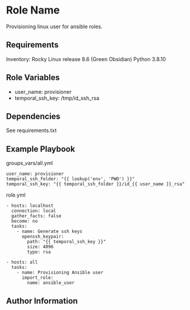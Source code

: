 Role Name
=========

Provisioning linux user for ansible roles.

Requirements
------------

Inventory: Rocky Linux release 8.6 (Green Obsidian)
Python 3.8.10

Role Variables
--------------

- user_name: provisioner
- temporal_ssh_key: /tmp/id_ssh_rsa

Dependencies
------------
See requirements.txt

Example Playbook
----------------
groups_vars/all.yml

	user_name: provisioner
	temporal_ssh_folder: "{{ lookup('env', 'PWD') }}"
	temporal_ssh_key: "{{ temporal_ssh_folder }}/id_{{ user_name }}_rsa"

role.yml

	- hosts: localhost
	  connection: local
	  gather_facts: false
	  become: no
	  tasks:
		- name: Generate ssh keys
		  openssh_keypair:
			path: "{{ temporal_ssh_key }}"
			size: 4096
			type: rsa

	- hosts: all
	  tasks:
		- name: Provisioning Ansible user
		  import_role:
			name: ansible_user


Author Information
------------------
#
